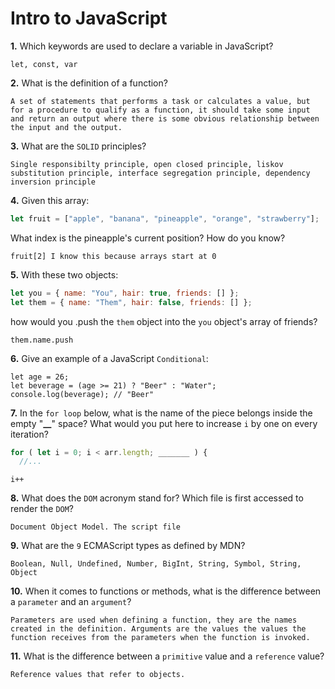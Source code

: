 # Intro to JavaScript

**1.** Which keywords are used to declare a variable in JavaScript?

<!-- enter you answer in the space below -->

```
let, const, var
```

**2.** What is the definition of a function?

<!-- enter you answer in the space below -->

```
A set of statements that performs a task or calculates a value, but for a procedure to qualify as a function, it should take some input and return an output where there is some obvious relationship between the input and the output.
```

**3.** What are the `SOLID` principles?

<!-- enter you answer in the space below -->

```
Single responsibilty principle, open closed principle, liskov substitution principle, interface segregation principle, dependency inversion principle
```

**4.** Given this array:

```js
let fruit = ["apple", "banana", "pineapple", "orange", "strawberry"];
```

What index is the pineapple's current position? How do you know?

<!-- enter you answer in the space below -->

```
fruit[2] I know this because arrays start at 0
```

**5.** With these two objects:

```js
let you = { name: "You", hair: true, friends: [] };
let them = { name: "Them", hair: false, friends: [] };
```

how would you .push the `them` object into the `you` object's array of friends?

<!-- enter you answer in the space below -->

```
them.name.push
```

**6.** Give an example of a JavaScript `Conditional`:

<!-- enter you answer in the space below -->

```
let age = 26;
let beverage = (age >= 21) ? "Beer" : "Water";
console.log(beverage); // "Beer"
```

**7.** In the `for loop` below, what is the name of the piece belongs inside the empty "**\_\_**" space? What would you put here to increase `i` by one on every iteration?

```js
for ( let i = 0; i < arr.length; _______ ) {
  //...
```

<!-- enter you answer in the space below -->

```
i++
```

**8.** What does the `DOM` acronym stand for? Which file is first accessed to render the `DOM`?

<!-- enter you answer in the space below -->

```
Document Object Model. The script file
```

**9.** What are the `9` ECMAScript types as defined by MDN?

<!-- enter you answer in the space below -->

```
Boolean, Null, Undefined, Number, BigInt, String, Symbol, String, Object
```

**10.** When it comes to functions or methods, what is the difference between a `parameter` and an `argument`?

<!-- enter you answer in the space below -->

```
Parameters are used when defining a function, they are the names created in the definition. Arguments are the values the values the function receives from the parameters when the function is invoked.
```

**11.** What is the difference between a `primitive` value and a `reference` value?

<!-- enter you answer in the space below -->

```Primitive values (null, undefined, boolean, number, string, string, symbol, BigInt)
Reference values that refer to objects.

```
